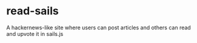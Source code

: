 # read-sails

A hackernews-like site where users can post articles and others can read and upvote it in sails.js
